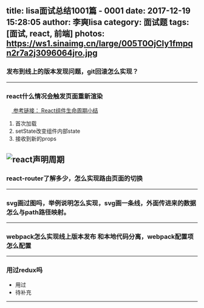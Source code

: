 title: lisa面试总结1001篇 - 0001
date: 2017-12-19 15:28:05
author: 李爽lisa
category: 面试题
tags: [面试, react, 前端]
photos: https://ws1.sinaimg.cn/large/005T0OjCly1fmpqn2r7a2j3096064jro.jpg
---
###  发布到线上的版本发现问题，git回滚怎么实现？
----
###  react什么情况会触发页面重新渲染
&emsp;[ 参考链接： React组件生命周期小结 ](http://www.jianshu.com/p/4784216b8194)
1. 首次加载
2. setState改变组件内部state
3. 接收到新的props

![react声明周期][1]
----
###  react-router了解多少，怎么实现路由页面的切换
----
###  svg画过图吗，举例说明怎么实现，svg画一条线，外面传进来的数据怎么与path路径映射。
----
###  webpack怎么实现线上版本发布 和本地代码分离，webpack配置项怎么配置
----
###  用过redux吗
 * 用过
 * 待补充
----

[1]: https://ws1.sinaimg.cn/large/005T0OjCly1fmn7ygn3ywj30mf0n6tah.jpg
